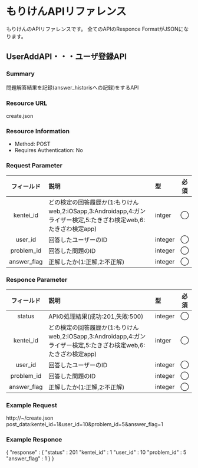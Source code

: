 # もりけんAPIリファレンス
もりけんのAPIリファレンスです。
全てのAPIのResponce FormatがJSONになります。

## UserAddAPI・・・ユーザ登録API

### Summary
問題解答結果を記録(answer_historisへの記録)をするAPI

### Resource URL
create.json

### Resource Information
- Method: POST  
- Requires Authentication: No

### Request Parameter

|フィールド|説明|型|必須|
|:------------:|:----------|:---|:----------:|
|kentei_id|どの検定の回答履歴か(1:もりけんweb,2:iOSapp,3:Androidapp,4:ガンライザー検定,5:たきざわ検定web,6:たきざわ検定app)|intger|◯|
|user_id|回答したユーザーのID|integer|◯|
|problem_id|回答した問題のID|integer|◯|
|answer_flag|正解したか(1:正解,2:不正解)|integer|◯|

### Responce Parameter

|フィールド|説明|型|必須|
|:------------:|:----------|:---|:----------:|
|status|APIの処理結果(成功:201,失敗:500)|integer|◯|
|kentei_id|どの検定の回答履歴か(1:もりけんweb,2:iOSapp,3:Androidapp,4:ガンライザー検定,5:たきざわ検定web,6:たきざわ検定app)|intger|◯|
|user_id|回答したユーザーのID|integer|◯|
|problem_id|回答した問題のID|integer|◯|
|answer_flag|正解したか(1:正解,2:不正解)|integer|◯|


### Example Request
http://~/create.json
post_data:kentei_id=1&user_id=10&problem_id=5&answer_flag=1

### Example Responce
{
    "response" : {
        "status" : 201
        "kentei_id" : 1
        "user_id" : 10
        "problem_id" : 5
        "answer_flag" : 1
    }
}
